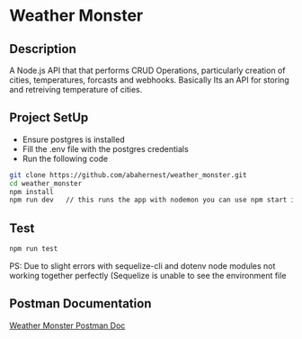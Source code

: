 # Weather Monster

## Description

A Node.js API that that performs CRUD Operations, particularly creation of cities, temperatures, forcasts and webhooks.
Basically Its an API for storing and retreiving temperature of cities.

## Project SetUp

* Ensure postgres is installed
* Fill the .env file with the postgres credentials
* Run the following code

```bash
git clone https://github.com/abahernest/weather_monster.git
cd weather_monster
npm install
npm run dev   // this runs the app with nodemon you can use npm start instead
```

## Test

```bash
npm run test
```
PS: Due to slight errors with sequelize-cli and dotenv node modules not working together perfectly (Sequelize is unable to see the environment file

## Postman Documentation

[Weather Monster Postman Doc](https://documenter.getpostman.com/view/11044390/UUxwBUSm)
